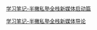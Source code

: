 [学习笔记-半撇私塾全栈新媒体启动篇](https://www.jianshu.com/p/6c15dca7b641)

[学习笔记-半撇私塾全栈新媒体导论](https://www.jianshu.com/p/431271019c4b)
